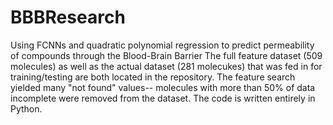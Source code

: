 # BBBResearch
Using FCNNs and quadratic polynomial regression to predict permeability of compounds through the Blood-Brain Barrier
The full feature dataset (509 molecules) as well as the actual dataset (281 molecukes) that was fed in for training/testing are both located in the repository. The feature search yielded many "not found" values-- molecules with more than 50% of data incomplete were removed from the dataset.
The code is written entirely in Python.
